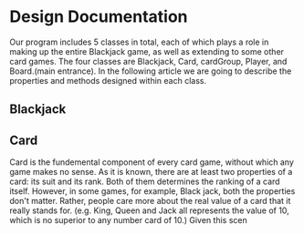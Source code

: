 # Design Documentation
Our program includes 5 classes in total, each of which plays a role in making up the entire Blackjack game, as well as extending to some other card games. The four classes are Blackjack, Card, cardGroup, Player, and Board.(main entrance). In the following article we are going to describe the properties and methods designed within each class.

## Blackjack

## Card
Card is the fundemental component of every card game, without which any game makes no sense. As it is known, there are at least two properties of a card: its suit and its rank. Both of them determines the ranking of a card itself. However, in some games, for example, Black jack, both the properties don't matter. Rather, people care more about the real value of a card that it really stands for. (e.g. King, Queen and Jack all represents the value of 10, which is no superior to any number card of 10.) Given this scen
<!--stackedit_data:
eyJoaXN0b3J5IjpbLTIwOTU5OTIzNjksLTk5NzU2MTcyNCwtOT
ExMTU5NjM3LDEyOTgyOTU4NjJdfQ==
-->